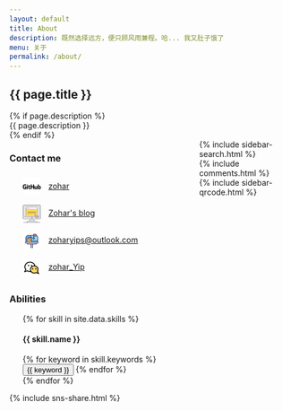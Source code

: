 ```yaml
---
layout: default
title: About
description: 既然选择远方，便只顾风雨兼程。哈... 我又肚子饿了
menu: 关于
permalink: /about/
---
```


<section class="collection-head small geopattern" data-pattern-id="{{ page.title | truncate: 15 }}">
  <div class="container">
    <div class="collection-title">
      <h1 class="collection-header">{{ page.title }}</h1>
      {% if page.description %}
        <div class="collection-info">
          <span class="meta-info">
            {{ page.description }}
          </span>
        </div>
      {% endif %}
    </div>
  </div>
</section>
<!-- / .banner -->
<section class="container content">
  <div class="columns">
    <div class="column two-thirds">
      <article class="article-content markdown-body">
        <h3>Contact me</h3>
        <ul style="line-height: 3rem;list-style-type: none;">
          <li>
            <img width="32" height="32" style="margin-right:0.375rem;vertical-align: middle;" src="/assets/svg/github.svg"/>&nbsp;
            <a href="https://github.com/zoharyips">zohar</a>
          </li>
          <li>
            <img width="32" height="32" style="margin-right:0.375rem;vertical-align: middle;" src="/assets/svg/website.svg"/>&nbsp;
            <a href="/">Zohar's blog</a>
          </li>
          <li>
            <img width="32" height="32" style="margin-right:0.375rem;vertical-align: middle;" src="/assets/svg/mailbox.svg"/>&nbsp;
            <a href="mailto:zoharyips@outlook.com">zoharyips@outlook.com</a>
          </li>
          <li>
            <img width="32" height="32" style="margin-right:0.375rem;vertical-align: middle;" src="/assets/svg/wechat.svg"/>&nbsp;
            <a href="/wechat">zohar_Yip</a>
          </li>
        </ul>
        <h3>Abilities</h3>
        <ul style="list-style-type: none;">
          {% for skill in site.data.skills %}
            <li>
              <h4>{{ skill.name }}</h4>
              <div class="btn-inline">
                {% for keyword in skill.keywords %}
                  <button class="btn btn-outline" type="button">{{ keyword }}</button>
                {% endfor %}
              </div>
            </li>
          {% endfor %}
        </ul>
      </article>
      <div class="share">
        {% include sns-share.html %}
      </div>
    </div>
    <div class="column one-third">
      {% include sidebar-search.html %}
      <div class="comment">
        {% include comments.html %}
      </div>
      {% include sidebar-qrcode.html %}
    </div>
  </div>
</section>
